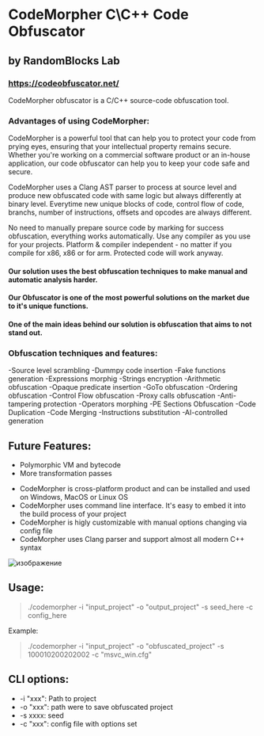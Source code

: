 # CodeMorpher C\C++ Code Obfuscator
## by RandomBlocks Lab
### https://codeobfuscator.net/

CodeMorpher obfuscator is a C/C++ source-code obfuscation tool.

### Advantages of using CodeMorpher:
CodeMorpher is a powerful tool that can help you to protect your code from prying eyes, ensuring that your intellectual property remains secure. Whether you're working on a commercial software product or an in-house application, our code obfuscator can help you to keep your code safe and secure.

CodeMorpher uses a Clang AST parser to process at source level and produce new obfuscated code with same logic but always differently at binary level. Everytime new unique blocks of code, control flow of code, branchs, number of instructions, offsets and opcodes are always different.

No need to manually prepare source code by marking for success obfuscation, everything works automatically.
Use any compiler as you use for your projects. Platform & compiler independent - no matter if you compile for x86, x86 or for arm. Protected code will work anyway.

#### Our solution uses the best obfuscation techniques to make manual and automatic analysis harder.
#### Our Obfuscator is one of the most powerful solutions on the market due to it's unique functions.
#### One of the main ideas behind our solution is obfuscation that aims to not stand out.

### Obfuscation techniques and features:
-Source level scrambling
-Dummpy code insertion
-Fake functions generation
-Expressions morphig
-Strings encryption
-Arithmetic obfuscation
-Opaque predicate insertion
-GoTo obfuscation
-Ordering obfuscation
-Control Flow obfuscation
-Proxy calls obfuscation
-Anti-tampering protection
-Operators morphing
-PE Sections Obfuscation
-Code Duplication
-Code Merging
-Instructions substitution
-AI-controlled generation

## Future Features:
- Polymorphic VM and bytecode
- More transformation passes

* CodeMorpher is cross-platform product and can be installed and used on Windows, MacOS or Linux OS
* CodeMorpher uses command line interface. It's easy to embed it into the build process of your project
* CodeMorpher is higly customizable with manual options changing via config file
* CodeMorpher uses Clang parser and support almost all modern C++ syntax

<img>![изображение](https://user-images.githubusercontent.com/122269539/211286880-5ea741c8-4dff-433a-af54-b6a51763334e.png)

## Usage:
>  ./codemorpher -i "input_project" -o "output_project" -s seed_here -c config_here

  Example:
>  ./codemorpher -i "input_project" -o "obfuscated_project" -s 100010200202002 -c "msvc_win.cfg"

## CLI options:
- -i "xxx": Path to project
- -o "xxx": path were to save obfuscated project
- -s xxxx: seed
- -c "xxx": config file with options set
